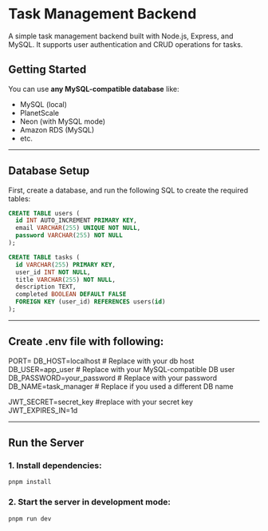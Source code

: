 # Task Management Backend

A simple task management backend built with Node.js, Express, and MySQL. It supports user authentication and CRUD operations for tasks.



## Getting Started

You can use **any MySQL-compatible database** like:

- MySQL (local)
- PlanetScale
- Neon (with MySQL mode)
- Amazon RDS (MySQL)
- etc.

---

## Database Setup

First, create a database, and run the following SQL to create the required tables:

```sql
CREATE TABLE users (
  id INT AUTO_INCREMENT PRIMARY KEY,
  email VARCHAR(255) UNIQUE NOT NULL,
  password VARCHAR(255) NOT NULL
);

CREATE TABLE tasks (
  id VARCHAR(255) PRIMARY KEY,
  user_id INT NOT NULL,
  title VARCHAR(255) NOT NULL,
  description TEXT,
  completed BOOLEAN DEFAULT FALSE
  FOREIGN KEY (user_id) REFERENCES users(id)
);
```

---

## Create .env file with following:

PORT=
DB_HOST=localhost          # Replace with your db host
DB_USER=app_user           # Replace with your MySQL-compatible DB user
DB_PASSWORD=your_password  # Replace with your password
DB_NAME=task_manager       # Replace if you used a different DB name

JWT_SECRET=secret_key      #replace with your secret key
JWT_EXPIRES_IN=1d

---

## Run the Server

### 1. Install dependencies:
```pnpm install```

### 2. Start the server in development mode:
```pnpm run dev```
